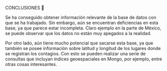 CONCLUSIONES 🎈

Se ha conseguido obtener información relevante de la base de datos con que 
se ha trabajado. Sin embargo, aún se encuentran deficiencias en esta base,
ya que parece estar incompleta. Claro ejemplo en la parte de México, se 
puede observar que los datos no están muy apegados a la realidad.

Por otro lado, aún tiene mucho potencial que sacarse esta base, ya que 
también se posee información sobre latitud y longitud de los lugares donde
se registran los contagios. Con esto se pueden realizar una serie de 
consultas que incluyan índices geoespaciales en Mongo, por ejemplo, 
entre otras cosas interesantes.


